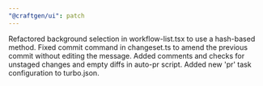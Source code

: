 ```yaml
---
"@craftgen/ui": patch
---
```


Refactored background selection in workflow-list.tsx to use a hash-based method. Fixed commit command in changeset.ts to amend the previous commit without editing the message. Added comments and checks for unstaged changes and empty diffs in auto-pr script. Added new 'pr' task configuration to turbo.json.
